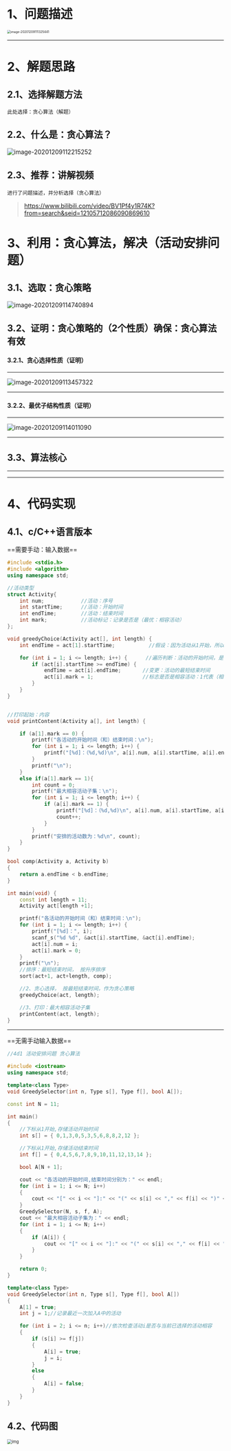 # 1、问题描述

<img src="https://gitee.com/sheep-are-flying-in-the-sky/my-picture/raw/master/picture4/image-20201209111325441.png" alt="image-20201209111325441" style="zoom: 50%;" />

---



# 2、解题思路

## 2.1、选择解题方法

~~~
此处选择：贪心算法（解题）
~~~

## 2.2、什么是：贪心算法？

![image-20201209112215252](https://gitee.com/sheep-are-flying-in-the-sky/my-picture/raw/master/picture4/image-20201209112215252.png)



## 2.3、推荐：讲解视频

~~~
进行了问题描述，并分析选择（贪心算法）
~~~

>https://www.bilibili.com/video/BV1Pf4y1R74K?from=search&seid=12105712086090869610





# 3、利用：贪心算法，解决（活动安排问题）

## 3.1、选取：贪心策略

![image-20201209114740894](https://gitee.com/sheep-are-flying-in-the-sky/my-picture/raw/master/picture4/image-20201209114740894.png)

## 3.2、证明：贪心策略的（2个性质）确保：贪心算法有效

#### 3.2.1、贪心选择性质（证明）

---

![image-20201209113457322](https://gitee.com/sheep-are-flying-in-the-sky/my-picture/raw/master/picture4/image-20201209113457322.png)

---

#### 3.2.2、最优子结构性质（证明）

---

![image-20201209114011090](https://gitee.com/sheep-are-flying-in-the-sky/my-picture/raw/master/picture4/image-20201209114011090.png)

---

## 3.3、算法核心

---



---



# 4、代码实现

## 4.1、c/C++语言版本

==需要手动：输入数据==

~~~c++
#include <stdio.h>
#include <algorithm> 
using namespace std;

//活动类型
struct Activity{
	int num;			//活动：序号
	int startTime;		//活动：开始时间
	int endTime;		//活动：结束时间
	int mark;			//活动标记：记录是否是（最优：相容活动）
};

void greedyChoice(Activity act[], int length) {
	int endTime = act[1].startTime;		      //假设：因为活动从1开始，所以假设起初（开始时间==结束时间）

	for (int i = 1; i <= length; i++) {		 //遍历判断：活动的开始时间，是否大于，上一个活动的，活动的最短结束时间
		if (act[i].startTime >= endTime) {
			endTime = act[i].endTime;		//变更：活动的最短结束时间
			act[i].mark = 1;				//标志是否是相容活动：1代表（相容活动）， 0代表不是
		}
	}
}


//打印起始：内容
void printContent(Activity a[], int length) {

	if (a[1].mark == 0) {
		printf("各活动的开始时间（和）结束时间：\n");
		for (int i = 1; i <= length; i++) {
			printf("[%d]：（%d,%d)\n", a[i].num, a[i].startTime, a[i].endTime);
		}
		printf("\n");
	}
	else if(a[1].mark == 1){
		int count = 0;
		printf("最大相容活动子集：\n");
		for (int i = 1; i <= length; i++) {
			if (a[i].mark == 1) {
				printf("[%d]：（%d,%d)\n", a[i].num, a[i].startTime, a[i].endTime);
				count++;
			}
		}
		printf("安排的活动数为：%d\n", count);
	}
}

bool comp(Activity a, Activity b)
{
	return a.endTime < b.endTime;
}

int main(void) {
	const int length = 11;
	Activity act[length +1];

	printf("各活动的开始时间（和）结束时间：\n");
	for (int i = 1; i <= length; i++) {
		printf("[%d]：", i);
		scanf_s("%d %d", &act[i].startTime, &act[i].endTime);
		act[i].num = i;
		act[i].mark = 0;
	}
	printf("\n");
	//排序：最短结束时间， 按升序排序
	sort(act+1, act+length, comp);

	//2、贪心选择， 按最短结束时间，作为贪心策略
	greedyChoice(act, length);

	//3、打印：最大相容活动子集
	printContent(act, length);
}
~~~

---

==无需手动输入数据==

~~~c++
//4d1 活动安排问题 贪心算法

#include <iostream> 
using namespace std;

template<class Type>
void GreedySelector(int n, Type s[], Type f[], bool A[]);

const int N = 11;

int main()
{
	//下标从1开始,存储活动开始时间
	int s[] = { 0,1,3,0,5,3,5,6,8,8,2,12 };

	//下标从1开始,存储活动结束时间
	int f[] = { 0,4,5,6,7,8,9,10,11,12,13,14 };

	bool A[N + 1];

	cout << "各活动的开始时间,结束时间分别为：" << endl;
	for (int i = 1; i <= N; i++)
	{
		cout << "[" << i << "]:" << "(" << s[i] << "," << f[i] << ")" << endl;
	}
	GreedySelector(N, s, f, A);
	cout << "最大相容活动子集为：" << endl;
	for (int i = 1; i <= N; i++)
	{
		if (A[i]) {
			cout << "[" << i << "]:" << "(" << s[i] << "," << f[i] << ")" << endl;
		}
	}

	return 0;
}

template<class Type>
void GreedySelector(int n, Type s[], Type f[], bool A[])
{
	A[1] = true;
	int j = 1;//记录最近一次加入A中的活动

	for (int i = 2; i <= n; i++)//依次检查活动i是否与当前已选择的活动相容
	{
		if (s[i] >= f[j])
		{
			A[i] = true;
			j = i;
		}
		else
		{
			A[i] = false;
		}
	}
}
~~~

## 4.2、代码图

<img src="https://gitee.com/sheep-are-flying-in-the-sky/my-picture/raw/master/picture4/clip_image002.jpg" alt="img" style="zoom:67%;" />